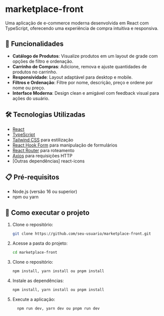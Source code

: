 # marketplace-front

Uma aplicação de e-commerce moderna desenvolvida em React com TypeScript, oferecendo uma experiência de compra intuitiva e responsiva.
## 🚀 Funcionalidades
- **Catálogo de Produtos**: Visualize produtos em um layout de grade com opções de filtro e ordenação.
- **Carrinho de Compras**: Adicione, remova e ajuste quantidades de produtos no carrinho.
- **Responsividade**: Layout adaptável para desktop e mobile.
- **Filtros e Ordenação**: Filtre por nome, descrição, preço e ordene por nome ou preço.
- **Interface Moderna**: Design clean e amigável com feedback visual para ações do usuário.

## 🛠 Tecnologias Utilizadas

- [React](https://reactjs.org/)
- [TypeScript](https://www.typescriptlang.org/)
- [Tailwind CSS](https://tailwindcss.com/) para estilização
- [React Hook Form](https://react-hook-form.com/) para manipulação de formulários
- [React Router](https://reactrouter.com/) para roteamento
- [Axios](https://axios-http.com/) para requisições HTTP
- [Outras dependências] react-icons

## 📋 Pré-requisitos

- Node.js (versão 16 ou superior)
- npm ou yarn

## 🚀 Como executar o projeto

1. Clone o repositório:
   ```bash
   git clone https://github.com/seu-usuario/marketplace-front.git
2. Acesse a pasta do projeto:
   ```bash
   cd marketplace-front
3. Clone o repositório:
   ```bash
   npm install, yarn install ou pnpm install
4. Instale as dependências:
   ```bash
   npm install, yarn install ou pnpm install
5. Execute a aplicação:
   ```bash
     npm run dev, yarn dev ou pnpm run dev
  
   
